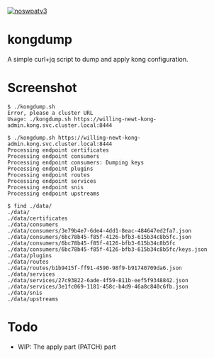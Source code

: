 [![noswpatv3](http://zoobab.wdfiles.com/local--files/start/noupcv3.jpg)](https://ffii.org/donate-now-to-save-europe-from-software-patents-says-ffii/)
# kongdump

A simple curl+jq script to dump and apply kong configuration.

# Screenshot

```
$ ./kongdump.sh
Error, please a cluster URL
Usage: ./kongdump.sh https://willing-newt-kong-admin.kong.svc.cluster.local:8444

$ ./kongdump.sh https://willing-newt-kong-admin.kong.svc.cluster.local:8444
Processing endpoint certificates
Processing endpoint consumers
Processing endpoint consumers: Dumping keys
Processing endpoint plugins
Processing endpoint routes
Processing endpoint services
Processing endpoint snis
Processing endpoint upstreams

$ find ./data/
./data/
./data/certificates
./data/consumers
./data/consumers/3e79b4e7-6de4-4dd1-8eac-484647ed2fa7.json
./data/consumers/6bc78b45-f85f-4126-bfb3-615b34c8b5fc.json
./data/consumers/6bc78b45-f85f-4126-bfb3-615b34c8b5fc
./data/consumers/6bc78b45-f85f-4126-bfb3-615b34c8b5fc/keys.json
./data/plugins
./data/routes
./data/routes/b1b9415f-ff91-4590-98f9-b91740709da6.json
./data/services
./data/services/27c93822-6ade-4f59-811b-eef5f9348842.json
./data/services/3e1fc069-1181-458c-b4d9-46a8c840c6fb.json
./data/snis
./data/upstreams
```

# Todo

* WIP: The apply part (PATCH) part
